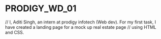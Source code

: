 # PRODIGY_WD_01
// I, Aditi Singh, an intern at prodigy infotech (Web dev). For my first task, I have created a landing page for a mock up real estate page
// using HTML and CSS.
